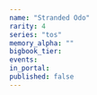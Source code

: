 ```yaml
---
name: "Stranded Odo"
rarity: 4
series: "tos"
memory_alpha: ""
bigbook_tier:
events:
in_portal:
published: false
---
```

